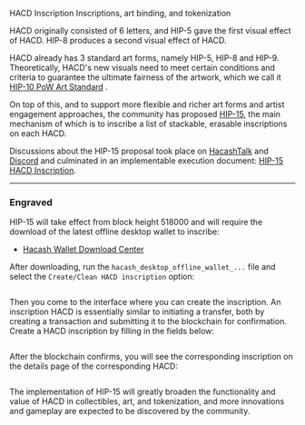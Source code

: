 HACD Inscription
Inscriptions, art binding, and tokenization



HACD originally consisted of 6 letters, and HIP-5 gave the first visual effect of HACD. HIP-8 produces a second visual effect of HACD.


HACD already has 3 standard art forms, namely HIP-5, HIP-8 and HIP-9. Theoretically, HACD's new visuals need to meet certain conditions and criteria to guarantee the ultimate fairness of the artwork, which we call it [HIP-10 PoW Art Standard](https://github.com/hacash/doc/blob/main/HIP/diamond/PoW_Art_Standard.mediawiki) .

On top of this, and to support more flexible and richer art forms and artist engagement approaches, the community has proposed [HIP-15](https://github.com/hacash/doc/blob/main/HIP/diamond/hacd_inscription.md), the main mechanism of which is to inscribe a list of stackable, erasable inscriptions on each HACD.


Discussions about the HIP-15 proposal took place on [HacashTalk](https://hacashtalk.com/t/hip15-hacd-secondary-artistic-creation-signature-engraving-and-erasure/184) and [Discord](https://discord.com/channels/757976908653920299/802807729584209920/1189460916534771822) and culminated in an implementable execution document: [HIP-15 HACD Inscription](https://github.com/hacash/doc/blob/main/HIP/diamond/hacd_inscription.md).

---

### Engraved

HIP-15 will take effect from block height 518000 and will require the download of the latest offline desktop wallet to inscribe:

- [Hacash Wallet Download Center](https://github.com/hacash/wallet/releases)

After downloading, run the `hacash_desktop_offline_wallet_...` file and select the `Create/Clean HACD inscription` option:

<img class="lazy ctw" data-src="/image/hip/hip15-btn.png" />

Then you come to the interface where you can create the inscription. An inscription HACD is essentially similar to initiating a transfer, both by creating a transaction and submitting it to the blockchain for confirmation. Create a HACD inscription by filling in the fields below:

<img class="lazy ctw" data-src="/image/hip/hip15-crtx.png" />

After the blockchain confirms, you will see the corresponding inscription on the details page of the corresponding HACD:

<img class="lazy ctw" data-src="/image/hip/hip15-show.png" />

The implementation of HIP-15 will greatly broaden the functionality and value of HACD in collectibles, art, and tokenization, and more innovations and gameplay are expected to be discovered by the community.




